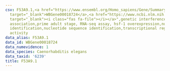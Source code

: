 ```yaml
---
csv: F53A9.1,<a href="https://www.ensembl.org/Homo_sapiens/Gene/Summary?db=core;g=WBGene00018724"
  target="_blank">WBGene00018724</a>,<a href="https://www.ncbi.nlm.nih.gov/pubmed/30894454"
  target="_blank"><i class="fas fa-file"></i></a>",genetic interference,functional
  association,prime adult stage, RNA-seq assay, hsf-1 overexpression,nucleotide sequence
  identification,nucleotide sequence identification,transcriptional regulation,up-regulates
  activity
data_alias: F53A9.1
data_id: WBGene00018724
data_numevidence: 1
data_species: Caenorhabditis elegans
data_taxid: '6239'
title: F53A9.1
---
```

